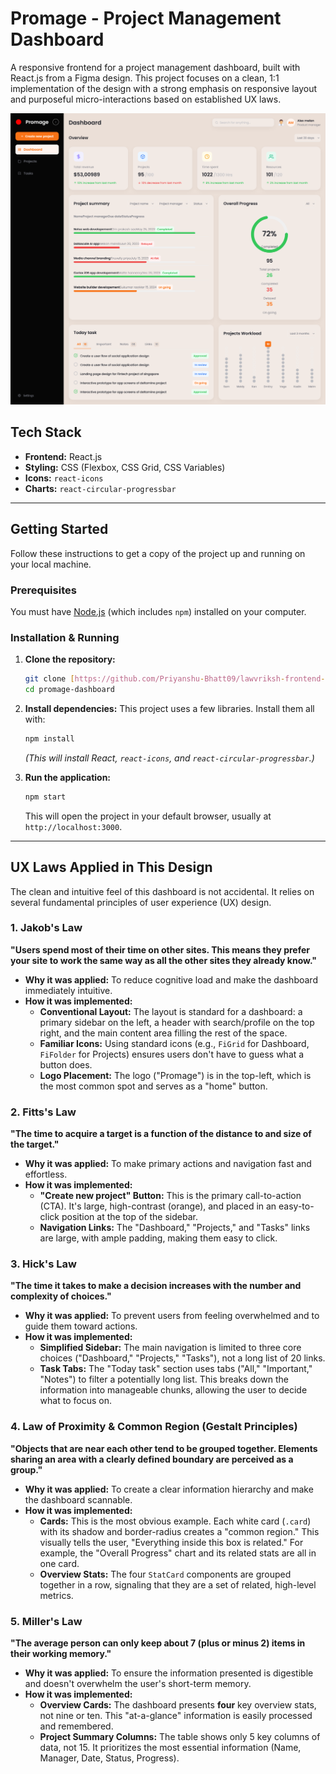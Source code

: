 # Promage - Project Management Dashboard

A responsive frontend for a project management dashboard, built with React.js from a Figma design. This project focuses on a clean, 1:1 implementation of the design with a strong emphasis on responsive layout and purposeful micro-interactions based on established UX laws.

![Project Screenshot](screenshot.png)

## Tech Stack

* **Frontend:** React.js
* **Styling:** CSS (Flexbox, CSS Grid, CSS Variables)
* **Icons:** `react-icons`
* **Charts:** `react-circular-progressbar`

---

## Getting Started

Follow these instructions to get a copy of the project up and running on your local machine.

### Prerequisites

You must have [Node.js](https://nodejs.org/) (which includes `npm`) installed on your computer.

### Installation & Running

1.  **Clone the repository:**
    ```bash
    git clone [https://github.com/Priyanshu-Bhatt09/lawvriksh-frontend-assignment](https://github.com/Priyanshu-Bhatt09/lawvriksh-frontend-assignment)
    cd promage-dashboard
    ```

2.  **Install dependencies:**
    This project uses a few libraries. Install them all with:
    ```bash
    npm install
    ```
    *(This will install React, `react-icons`, and `react-circular-progressbar`.)*

3.  **Run the application:**
    ```bash
    npm start
    ```
    This will open the project in your default browser, usually at `http://localhost:3000`.

---

## UX Laws Applied in This Design

The clean and intuitive feel of this dashboard is not accidental. It relies on several fundamental principles of user experience (UX) design.

### 1. Jakob's Law
**"Users spend most of their time on other sites. This means they prefer your site to work the same way as all the other sites they already know."**

* **Why it was applied:** To reduce cognitive load and make the dashboard immediately intuitive.
* **How it was implemented:**
    * **Conventional Layout:** The layout is standard for a dashboard: a primary sidebar on the left, a header with search/profile on the top right, and the main content area filling the rest of the space.
    * **Familiar Icons:** Using standard icons (e.g., `FiGrid` for Dashboard, `FiFolder` for Projects) ensures users don't have to guess what a button does.
    * **Logo Placement:** The logo ("Promage") is in the top-left, which is the most common spot and serves as a "home" button.

### 2. Fitts's Law
**"The time to acquire a target is a function of the distance to and size of the target."**

* **Why it was applied:** To make primary actions and navigation fast and effortless.
* **How it was implemented:**
    * **"Create new project" Button:** This is the primary call-to-action (CTA). It's large, high-contrast (orange), and placed in an easy-to-click position at the top of the sidebar.
    * **Navigation Links:** The "Dashboard," "Projects," and "Tasks" links are large, with ample padding, making them easy to click.

### 3. Hick's Law
**"The time it takes to make a decision increases with the number and complexity of choices."**

* **Why it was applied:** To prevent users from feeling overwhelmed and to guide them toward actions.
* **How it was implemented:**
    * **Simplified Sidebar:** The main navigation is limited to three core choices ("Dashboard," "Projects," "Tasks"), not a long list of 20 links.
    * **Task Tabs:** The "Today task" section uses tabs ("All," "Important," "Notes") to filter a potentially long list. This breaks down the information into manageable chunks, allowing the user to decide what to focus on.

### 4. Law of Proximity & Common Region (Gestalt Principles)
**"Objects that are near each other tend to be grouped together. Elements sharing an area with a clearly defined boundary are perceived as a group."**

* **Why it was applied:** To create a clear information hierarchy and make the dashboard scannable.
* **How it was implemented:**
    * **Cards:** This is the most obvious example. Each white card (`.card`) with its shadow and border-radius creates a "common region." This visually tells the user, "Everything inside this box is related." For example, the "Overall Progress" chart and its related stats are all in one card.
    * **Overview Stats:** The four `StatCard` components are grouped together in a row, signaling that they are a set of related, high-level metrics.

### 5. Miller's Law
**"The average person can only keep about 7 (plus or minus 2) items in their working memory."**

* **Why it was applied:** To ensure the information presented is digestible and doesn't overwhelm the user's short-term memory.
* **How it was implemented:**
    * **Overview Cards:** The dashboard presents **four** key overview stats, not nine or ten. This "at-a-glance" information is easily processed and remembered.
    * **Project Summary Columns:** The table shows only 5 key columns of data, not 15. It prioritizes the most essential information (Name, Manager, Date, Status, Progress).